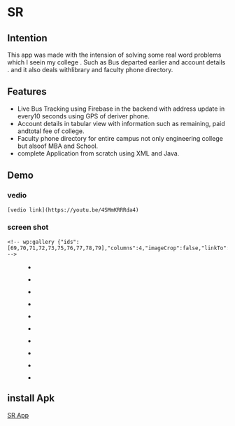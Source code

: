 # SR

## Intention
This app was made with the intension of solving some real word problems which I seein my college . Such as Bus departed earlier and account details . and it also deals withlibrary and faculty phone directory.
## Features
* Live Bus Tracking using Firebase in the backend with address update in every10 seconds using GPS of deriver phone.
* Account details in tabular view with information such as remaining, paid andtotal fee of college.
* Faculty phone directory for entire campus not only engineering college but alsoof MBA and School.
* complete Application from scratch using XML and Java.
## Demo

  ### vedio
    [vedio link](https://youtu.be/4SMmKRRRda4)

  ### screen shot
    <!-- wp:gallery {"ids":[69,70,71,72,73,75,76,77,78,79],"columns":4,"imageCrop":false,"linkTo":"none"} -->
<figure class="wp-block-gallery columns-4"><ul class="blocks-gallery-grid"><li class="blocks-gallery-item"><figure><img src="https://www.shivanshkhare.engineer/wp-content/uploads/2021/08/Screenshot_2021-08-31-12-07-00-09_94318ed33f29fa4ab90dc93491d09c64-485x1024.jpg" alt="" data-id="69" data-full-url="https://www.shivanshkhare.engineer/wp-content/uploads/2021/08/Screenshot_2021-08-31-12-07-00-09_94318ed33f29fa4ab90dc93491d09c64.jpg" data-link="https://www.shivanshkhare.engineer/?attachment_id=69" class="wp-image-69"/></figure></li><li class="blocks-gallery-item"><figure><img src="https://www.shivanshkhare.engineer/wp-content/uploads/2021/08/Screenshot_2021-08-31-12-07-05-77_94318ed33f29fa4ab90dc93491d09c64-485x1024.jpg" alt="" data-id="70" data-full-url="https://www.shivanshkhare.engineer/wp-content/uploads/2021/08/Screenshot_2021-08-31-12-07-05-77_94318ed33f29fa4ab90dc93491d09c64.jpg" data-link="https://www.shivanshkhare.engineer/?attachment_id=70" class="wp-image-70"/></figure></li><li class="blocks-gallery-item"><figure><img src="https://www.shivanshkhare.engineer/wp-content/uploads/2021/08/Screenshot_2021-08-31-12-07-08-46_94318ed33f29fa4ab90dc93491d09c64-485x1024.jpg" alt="" data-id="71" data-full-url="https://www.shivanshkhare.engineer/wp-content/uploads/2021/08/Screenshot_2021-08-31-12-07-08-46_94318ed33f29fa4ab90dc93491d09c64.jpg" data-link="https://www.shivanshkhare.engineer/?attachment_id=71" class="wp-image-71"/></figure></li><li class="blocks-gallery-item"><figure><img src="https://www.shivanshkhare.engineer/wp-content/uploads/2021/08/Screenshot_2021-08-31-12-07-11-21_94318ed33f29fa4ab90dc93491d09c64-485x1024.jpg" alt="" data-id="72" data-full-url="https://www.shivanshkhare.engineer/wp-content/uploads/2021/08/Screenshot_2021-08-31-12-07-11-21_94318ed33f29fa4ab90dc93491d09c64.jpg" data-link="https://www.shivanshkhare.engineer/?attachment_id=72" class="wp-image-72"/></figure></li><li class="blocks-gallery-item"><figure><img src="https://www.shivanshkhare.engineer/wp-content/uploads/2021/08/Screenshot_2021-08-31-12-07-22-34_94318ed33f29fa4ab90dc93491d09c64-485x1024.jpg" alt="" data-id="73" data-full-url="https://www.shivanshkhare.engineer/wp-content/uploads/2021/08/Screenshot_2021-08-31-12-07-22-34_94318ed33f29fa4ab90dc93491d09c64.jpg" data-link="https://www.shivanshkhare.engineer/?attachment_id=73" class="wp-image-73"/></figure></li><li class="blocks-gallery-item"><figure><img src="https://www.shivanshkhare.engineer/wp-content/uploads/2021/08/Screenshot_2021-08-31-12-07-27-91_94318ed33f29fa4ab90dc93491d09c64-485x1024.jpg" alt="" data-id="75" data-full-url="https://www.shivanshkhare.engineer/wp-content/uploads/2021/08/Screenshot_2021-08-31-12-07-27-91_94318ed33f29fa4ab90dc93491d09c64.jpg" data-link="https://www.shivanshkhare.engineer/?attachment_id=75" class="wp-image-75"/></figure></li><li class="blocks-gallery-item"><figure><img src="https://www.shivanshkhare.engineer/wp-content/uploads/2021/08/Screenshot_2021-08-31-12-07-32-34_94318ed33f29fa4ab90dc93491d09c64-485x1024.jpg" alt="" data-id="76" data-full-url="https://www.shivanshkhare.engineer/wp-content/uploads/2021/08/Screenshot_2021-08-31-12-07-32-34_94318ed33f29fa4ab90dc93491d09c64.jpg" data-link="https://www.shivanshkhare.engineer/?attachment_id=76" class="wp-image-76"/></figure></li><li class="blocks-gallery-item"><figure><img src="https://www.shivanshkhare.engineer/wp-content/uploads/2021/08/Screenshot_2021-08-31-12-07-45-47_94318ed33f29fa4ab90dc93491d09c64-485x1024.jpg" alt="" data-id="77" data-full-url="https://www.shivanshkhare.engineer/wp-content/uploads/2021/08/Screenshot_2021-08-31-12-07-45-47_94318ed33f29fa4ab90dc93491d09c64.jpg" data-link="https://www.shivanshkhare.engineer/?attachment_id=77" class="wp-image-77"/></figure></li><li class="blocks-gallery-item"><figure><img src="https://www.shivanshkhare.engineer/wp-content/uploads/2021/08/Screenshot_2021-08-31-12-07-55-48_94318ed33f29fa4ab90dc93491d09c64-485x1024.jpg" alt="" data-id="78" data-full-url="https://www.shivanshkhare.engineer/wp-content/uploads/2021/08/Screenshot_2021-08-31-12-07-55-48_94318ed33f29fa4ab90dc93491d09c64.jpg" data-link="https://www.shivanshkhare.engineer/?attachment_id=78" class="wp-image-78"/></figure></li><li class="blocks-gallery-item"><figure><img src="https://www.shivanshkhare.engineer/wp-content/uploads/2021/08/Screenshot_2021-08-31-12-08-04-64_94318ed33f29fa4ab90dc93491d09c64-485x1024.jpg" alt="" data-id="79" data-full-url="https://www.shivanshkhare.engineer/wp-content/uploads/2021/08/Screenshot_2021-08-31-12-08-04-64_94318ed33f29fa4ab90dc93491d09c64.jpg" data-link="https://www.shivanshkhare.engineer/?attachment_id=79" class="wp-image-79"/></figure></li></ul></figure>
<!-- /wp:gallery -->

## install Apk 
[SR App](https://www.shivanshkhare.engineer/wp-content/uploads/2021/08/SR.zip)
